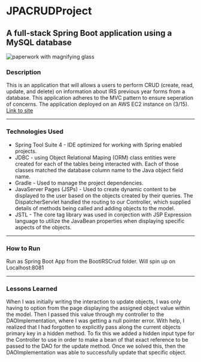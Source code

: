 # JPACRUDProject
## A full-stack Spring Boot application using a MySQL database
<img src="http://clipart-library.com/data_images/36001.jpg" alt="paperwork with magnifying glass"/>

### Description
This is an application that will allows a users to perform CRUD (create, read, update, and delete) on information about IRS previous year forms from a database. This application adheres to the MVC pattern to ensure seperation of concerns.
The application deployed on an AWS EC2 instance on (3/15). 
<a href="http://3.13.173.184:8080/BootIRSCrud/">Link to site</a>

---

### Technologies Used
* Spring Tool Suite 4 - IDE optimized for working with Spring enabled projects.
* JDBC - using Object Relational Maping (ORM) class entities were created for each of the tables being interacted with. Each of those classes matched the database column name to the Java object field name. 
* Gradle - Used to manage the project dependencies.
* JavaServer Pages (JSPs) - Used to create dynamic content to be displayed to the user based on the objects created by their queries. The DispatcherServlet handled the routing to our Controller, which supplied details of methods being called and adding objects to the model.
* JSTL - The core tag library was used in conjection with JSP Expression language to utilize the JavaBean properties when displaying specific aspects of the objects.

---

### How to Run

Run as Spring Boot App from the BootIRSCrud folder. Will spin up on Localhost:8081

---

### Lessons Learned
When I was initially writing the interaction to update objects, I was only having to option from the page displaying the assigned object value within the model. Then I passed this value through my controller to the DAOImplementation, where I was getting a null pointer error. With help, I realized that I had forgotten to explicitly pass along the current objects primary key in a hidden method. To fix this we added a hidden input type for the Controller to use in order to make a bean of that exact reference to be passed to the DAO for the update method. Once we solved this, then the DAOImplementation was able to successfully update that specific object.